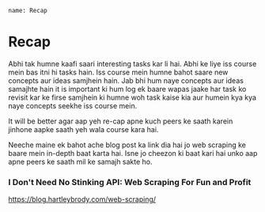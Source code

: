 ```ngMeta
name: Recap
```

# Recap

Abhi tak humne kaafi saari interesting tasks kar li hai. Abhi ke liye iss course mein bas itni hi tasks hain. Iss course mein humne bahot saare new concepts aur ideas samjhein hain. Jab bhi hum naye concepts aur ideas samajhte hain it is important ki hum log ek baare wapas jaake har task ko revisit kar ke firse samjhein ki humne woh task kaise kia aur humein kya kya naye concepts seekhe iss course mein.

It will be better agar aap yeh re-cap apne kuch peers ke saath karein jinhone aapke saath yeh wala course kara hai.

Neeche maine ek bahot ache blog post ka link dia hai jo web scraping ke baare mein in-depth baat karta hai. Isne jo cheezon ki baat kari hai unko aap apne peers ke saath mil ke samajh sakte ho.

### I Don't Need No Stinking API: Web Scraping For Fun and Profit
https://blog.hartleybrody.com/web-scraping/
